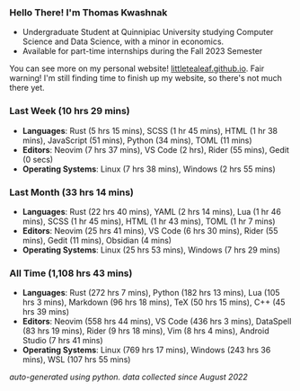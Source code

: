 
### Hello There! I'm Thomas Kwashnak

- Undergraduate Student at Quinnipiac University studying Computer Science and Data Science, with a minor in economics.
- Available for part-time internships during the Fall 2023 Semester

You can see more on my personal website! [littletealeaf.github.io](https://littletealeaf.github.io). Fair warning! I'm still finding time to finish up my website, so there's not much there yet.

### Last Week (10 hrs 29 mins)
- **Languages**: Rust (5 hrs 15 mins), SCSS (1 hr 45 mins), HTML (1 hr 38 mins), JavaScript (51 mins), Python (34 mins), TOML (11 mins)
- **Editors**: Neovim (7 hrs 37 mins), VS Code (2 hrs), Rider (55 mins), Gedit (0 secs)
- **Operating Systems**: Linux (7 hrs 38 mins), Windows (2 hrs 55 mins)
    
### Last Month (33 hrs 14 mins)
- **Languages**: Rust (22 hrs 40 mins), YAML (2 hrs 14 mins), Lua (1 hr 46 mins), SCSS (1 hr 45 mins), HTML (1 hr 43 mins), TOML (1 hr 7 mins)
- **Editors**: Neovim (25 hrs 41 mins), VS Code (6 hrs 30 mins), Rider (55 mins), Gedit (11 mins), Obsidian (4 mins)
- **Operating Systems**: Linux (25 hrs 53 mins), Windows (7 hrs 29 mins)
    
### All Time (1,108 hrs 43 mins)
- **Languages**: Rust (272 hrs 7 mins), Python (182 hrs 13 mins), Lua (105 hrs 3 mins), Markdown (96 hrs 18 mins), TeX (50 hrs 15 mins), C++ (45 hrs 39 mins)
- **Editors**: Neovim (558 hrs 44 mins), VS Code (436 hrs 3 mins), DataSpell (83 hrs 19 mins), Rider (9 hrs 18 mins), Vim (8 hrs 4 mins), Android Studio (7 hrs 41 mins)
- **Operating Systems**: Linux (769 hrs 17 mins), Windows (243 hrs 36 mins), WSL (107 hrs 55 mins)
    

*auto-generated using python. data collected since August 2022*

